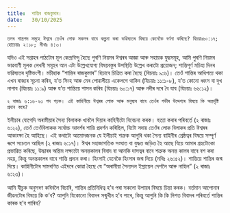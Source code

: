 ```yaml
---
title:  শান্তিৰ ৰাজকুমাৰ।
date:   30/10/2025
---
```


`তলৰ শাস্ত্ৰপদ সমূহে ঈশ্বৰে তেওঁৰ লোক সকলৰ বাবে কল্পনা কৰা ভৱিষ্যতৰ বিষয়ে কেনেকৈ বৰ্ণনা কৰিছে? যিচয়াঃ৬০:১৭; হোচেয়াঃ ২:১৮; মীখাঃ ৪:৩।`

যদিও এই সপ্তাহৰ পাঠটোৰ মূল কেন্দ্ৰবিন্দু হৈছে পুৰণি নিয়মৰ ঈশ্বৰৰ আজ্ঞা আৰু সহায়ক যুদ্ধসমূহ, আমি পুৰণি নিয়মৰ ভাৱবাণী মূলক লেখনী সমূহৰ আন এটা উল্লেখযোগ্য বিষয়বস্তুৰ উপস্থিতি উল্লেখ কৰাটো প্ৰয়োজন; শান্তিপূৰ্ণ মচিহা দিনৰ ভৱিষ্যতৰ দৃষ্টিভংগী। মচীহাক “শান্তিৰ ৰাজকুমাৰ” হিচাবে চিত্ৰিত কৰা হৈছে (যিচয়াঃ ৯:৬)। তেওঁ শান্তিৰ আধিপত্য থকা এখন ৰাজ্যৰ সূচনা কৰিব, য’ত সিংহ আৰু মেৰ পোৱালীয়ে একেলগে থাকিব (যিচয়াঃ ১১:১-৮), য’ত কোনো ধ্বংস বা দুখ নাপাব (যিচয়াঃ ১১:৯) আৰু য’ত শান্তিয়ে শাসন কৰিব (যিচয়াঃ ৬০:১৭) আৰু নদীৰ দৰে বৈ যাব (যিচয়াঃ ৬৬:১২)।

`২ ৰাজাঃ ৬:১৬-২৩ পদ পঢ়ক। এই কাহিনীয়ে ঈশ্বৰৰ লোক আৰু মনুষ্যৰ বাবে তেওঁৰ গভীৰ উদ্দেশ্যৰ বিষয়ে কি অন্তৰ্দৃষ্টি প্ৰদান কৰে?`

ইলীচাৰ যোগেদি অৰামীয়াৰ সৈন্য বিলাকক খাবলৈ দিয়াৰ কাহিনীটো বিবেচনা কৰক। হত্যা কৰাৰ পৰিবৰ্তে (২ ৰাজাঃ ৬:২২), তেওঁ তেওঁবিলাকক সৰ্বোচ্চ আদৰ্শৰ শান্তি প্ৰদৰ্শন কৰিছিল, যিটো সদায় তেওঁৰ লোক বিলাকৰ প্ৰতি ঈশ্বৰৰ আকাংক্ষা হৈ আহিছে। এই কথাটো আমোদজনক যে ইলীচাই শত্ৰুক আগুৰি থকা সৈন্য বাহিনীৰ শ্ৰেষ্ঠত্বৰ বিষয়ে সম্পূৰ্ণ ৰূপে সচেতন আছিল (২ ৰাজাঃ ৬:১৭)। ঈশ্বৰ মহাজাগতিক সংঘাত বা যুদ্ধত জড়িত হৈ আছে যিয়ে আমাৰ গ্ৰহটোকো প্ৰভাৱিত কৰিছে, উদ্ধাৰৰ অন্তিম লক্ষ্যটো অনন্তকালৰ বিবাদ বা আনকি দাসত্বৰ বাবে শত্ৰুক অনন্ত কালৰ বাবে বশ কৰা নহয়, কিন্তু অনন্তকালৰ বাবে শান্তি প্ৰদান কৰা। হিংসাই যেনেকৈ হিংসাৰ জন্ম দিয়ে (মথিঃ ২৬:৫২)। শান্তিয়ে শান্তিৰ জন্ম দিয়ে। কাহিনীটোৰ সামৰণিত এইদৰে কোৱা হৈছে যে “অৰামীয়া সৈন্যদল ইস্ৰায়েল দেশলৈ আৰু নাহিল” (২ ৰাজাঃ ৬:২৩)।

আমি যীচুক অনুসৰণ কৰিবলৈ বিচাৰি, শান্তিৰ প্ৰতিনিধিত্ব হ’ব পৰা সকলো উপায়ৰ বিষয়ে চিন্তা কৰক। বৰ্তমান আপোনাৰ জীৱনটোৰ বিষয়ে কি ক’ব? আপুনি যিকোনো বিবাদৰ সন্মুখীন হ’ব পাৰে, কিন্তু আপুনি কি কি দিশত বিবাদৰ পৰিবৰ্তে শান্তিৰ কাৰক হ’ব পাৰিব?